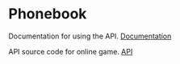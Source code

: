 # Phonebook

Documentation for using the API.
[Documentation](https://api-phonebook-app.herokuapp.com/api-docs/)

API source code for online game.
[API](https://github.com/bohdan-strilets/phonebook-api)
